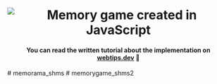 <h1 align="center">
    <img src="memory-game-javascript.png" alt="Memory game created in JavaScript" />
</h1>
<h4 align="center">You can read the written tutorial about the implementation on <strong><a href="https://www.webtips.dev/memory-game-in-javascript">webtips.dev</a></strong> 🧠</h4>
# memorama_shms
# memorygame_shms2
